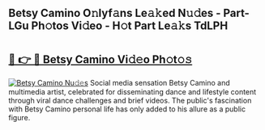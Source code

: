 ## Betsy Camino O𝚗lyf𝚊ns Le𝚊𝚔ed N𝚞𝚍es - Part-LGu Ph𝚘tos Vi𝚍eo - H𝚘t Part Le𝚊𝚔s TdLPH

# <h2><a href="http://hf3rdu.feru.top/?c=Betsy+Camino">🔗 👉 🔴 Betsy Camino Vi𝚍𝚎o Ph𝚘t𝚘𝚜</a></h2>

[![Betsy Camino Nu𝚍𝚎s](https://i.imgur.com/0TWrTi3.gif)](http://hf3rdu.feru.top/?c=Betsy+Camino)
Social media sensation Betsy Camino and multimedia artist, celebrated for disseminating dance and lifestyle content through viral dance challenges and brief videos. The public's fascination with Betsy Camino personal life has only added to his allure as a public figure. 
